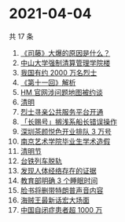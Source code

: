 # 2021-04-04

共 17 条

<!-- BEGIN -->
<!-- 最后更新时间 Sun Apr 04 2021 23:01:31 GMT+0800 (China Standard Time) -->

1. [《司藤》大爆的原因是什么？](https://www.zhihu.com/search?q=司藤)
2. [中山大学强制清算管理学院楼](https://www.zhihu.com/search?q=中山大学)
3. [我国有约 2000 万名烈士](https://www.zhihu.com/search?q=致敬英烈)
4. [《第十一回》解析](https://www.zhihu.com/search?q=第十一回)
5. [HM 官网涉问题地图被约谈](https://www.zhihu.com/search?q=hm)
6. [清明](https://www.zhihu.com/search?q=清明)
7. [烈士寻亲公共服务平台开通](https://www.zhihu.com/search?q=烈士寻亲)
8. [「长赐号」搁浅系船长错误操作](https://www.zhihu.com/search?q=苏伊士运河)
9. [深圳茶颜悦色开业排队 3 万号](https://www.zhihu.com/search?q=茶颜悦色)
10. [南京艺术学院毕业生学术造假](https://www.zhihu.com/search?q=学术造假)
11. [清明节](https://www.zhihu.com/search?q=清明节)
12. [台铁列车脱轨](https://www.zhihu.com/search?q=台铁列车)
13. [发现人体经络存在的证据](https://www.zhihu.com/search?q=人体经络)
14. [教育部明确 3 个睡眠时间](https://www.zhihu.com/search?q=睡眠时间)
15. [脸书将删带特朗普声音内容](https://www.zhihu.com/search?q=特朗普)
16. [海贼王最新话宏大场面](https://www.zhihu.com/search?q=海贼王)
17. [中国自闭症患者超 1000 万](https://www.zhihu.com/search?q=自闭症)

<!-- END -->
